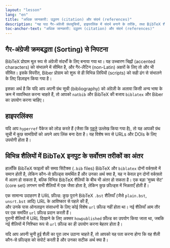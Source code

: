 ```yaml
---
layout: "lesson"
lang: "en"
title: "अधिक जानकारी: उद्धरण (citation) और संदर्भ (references)"
description: "यह पाठ गैर-अंग्रेजी ग्रंथसूचियों, हाइपरलिंक में संदर्भ बनाने के तरीके, तथा BibTeX शैलियों के बीच मुख्य अंतरों पर प्रकाश डालता है।"
toc-anchor-text: "अधिक जानकारी: उद्धरण (citation) और संदर्भ (references)"
---
```


## गैर-अंग्रेजी क्रमबद्धता (Sorting) से निपटना

BibTeX प्रोग्राम मूल रूप से अंग्रेजी संदर्भों के लिए बनाया गया था। यह उच्चारण चिह्नों (accented characters) को संभालने में सीमित है, और गैर-लैटिन (non-Latin) अक्षरों के लिए तो और भी सीमित। इसके विपरीत, Biber प्रोग्राम को शुरू से ही विभिन्न लिपियों (scripts) को सही ढंग से संभालने के लिए डिज़ाइन किया गया है।  

इसका अर्थ है कि यदि आप अपनी ग्रंथ सूची (bibliography) को अंग्रेज़ी के अलावा किसी अन्य भाषा के क्रम में व्यवस्थित करना चाहते हैं, तो आपको `natbib` और BibTeX की बजाय `biblatex` और Biber का उपयोग करना चाहिए।



## हाइपरलिंक्स

यदि आप `hyperref` पैकेज को लोड करते हैं (जैसा कि [पहले](more-09) उल्लेख किया गया है), तो यह आपकी ग्रंथ सूची में कुछ सामग्रियों को अपने आप लिंक बना देता है। यह विशेष रूप से URLs और DOIs के लिए उपयोगी होता है।




## विभिन्न शैलियों में BibTeX इनपुट के सर्वोत्तम तरीकों का अंतर

हालाँकि BibTeX फाइलों की समग्र सिंटैक्स (`.bib` files) BibTeX और `biblatex` दोनों वर्कफ़्लो में समान होती है, लेकिन कौन-से फ़ील्ड्स समर्थित हैं और उनका अर्थ क्या है, यह न केवल इन दोनों वर्कफ़्लो में अलग हो सकता है, बल्कि विभिन्न BibTeX शैलियों के बीच भी अंतर हो सकता है। एक बड़ा 'मुख्य सेट' (core set) लगभग सभी शैलियों में एक जैसा होता है, लेकिन कुछ फ़ील्ड्स में भिन्नताएँ होती हैं।

एक सामान्य उदाहरण है URL फ़ील्ड: कुछ पुराने BibTeX `.bst` शैलियाँ (जैसे `plain.bst`, `unsrt.bst` आदि) URL के आविष्कार से पहले की हैं,  
और उनके पास ऑनलाइन संसाधनों के लिए कोई विशेष `url` फ़ील्ड नहीं होता था। नई शैलियाँ आम तौर पर एक समर्पित `url` फ़ील्ड प्रदान करती हैं।  
पुरानी शैलियों में URL दिखाने के लिए अक्सर `howpublished` फ़ील्ड का उपयोग किया जाता था, जबकि नई शैलियों में निश्चित रूप से `url` फ़ील्ड का ही उपयोग करना बेहतर होता है।

यदि आप अपनी चुनी हुई शैली का पूरा लाभ उठाना चाहते हैं, तो आपको यह पता करना होगा कि वह शैली कौन-से फ़ील्ड्स को सपोर्ट करती है और उनका सटीक अर्थ क्या है।